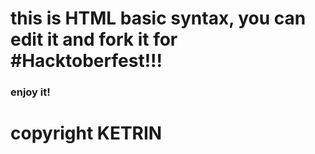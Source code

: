 <H1>this is HTML basic syntax, you can edit it and fork it for #Hacktoberfest!!!</H1>
<h3>enjoy it!</h3>
<h1>copyright KETRIN</h1>